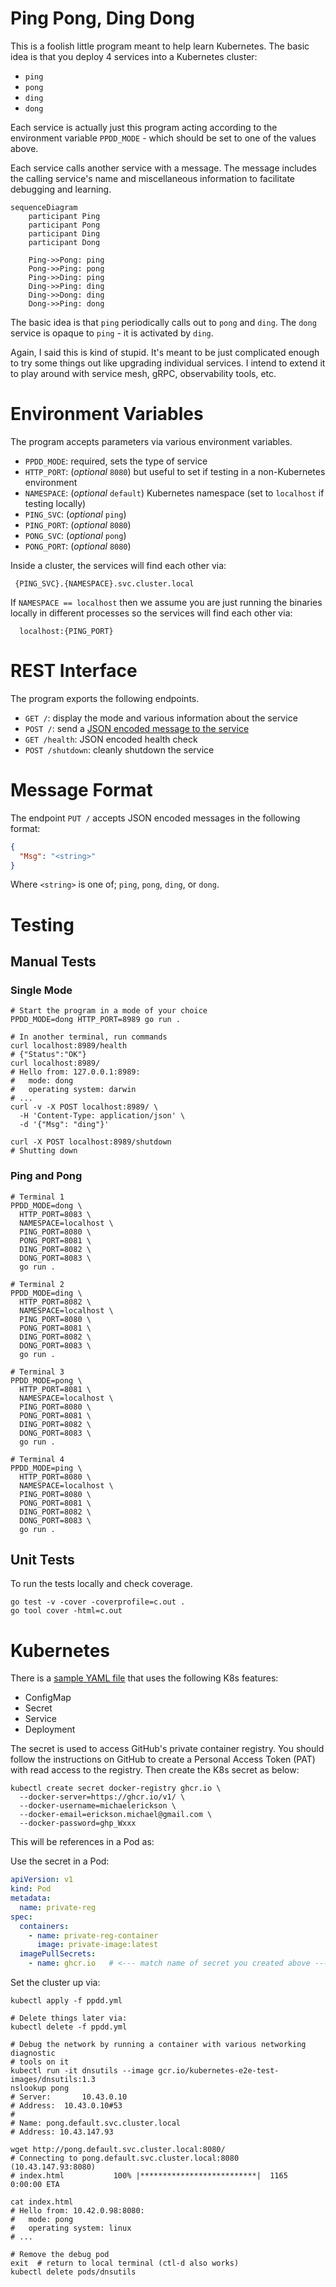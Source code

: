# Ping Pong, Ding Dong

This is a foolish little program meant to help learn Kubernetes. The basic
idea is that you deploy 4 services into a Kubernetes cluster:

- `ping`
- `pong`
- `ding`
- `dong`

Each service is actually just this program acting according to the environment
variable `PPDD_MODE` - which should be set to one of the values above.

Each service calls another service with a message. The message includes the
calling service's name and miscellaneous information to facilitate debugging
and learning.

```mermaid
sequenceDiagram
    participant Ping
    participant Pong
    participant Ding
    participant Dong
    
    Ping->>Pong: ping
    Pong->>Ping: pong
    Ping->>Ding: ping
    Ding->>Ping: ding
    Ding->>Dong: ding
    Dong->>Ping: dong
```

The basic idea is that `ping` periodically calls out to `pong` and `ding`.
The `dong` service is opaque to `ping` - it is activated by `ding`.

Again, I said this is kind of stupid. It's meant to be just complicated enough 
to try some things out like upgrading individual services. I intend to extend
it to play around with service mesh, gRPC, observability tools, etc.

# Environment Variables

The program accepts parameters via various environment variables.

- `PPDD_MODE`: required, sets the type of service
- `HTTP_PORT`: (_optional_ `8080`) but useful to set if testing in a
   non-Kubernetes environment
- `NAMESPACE`: (_optional_ `default`) Kubernetes namespace (set to `localhost`
   if testing locally)
- `PING_SVC`: (_optional_ `ping`)
- `PING_PORT`: (_optional_ `8080`)
- `PONG_SVC`: (_optional_ `pong`)
- `PONG_PORT`: (_optional_ `8080`)

Inside a cluster, the services will find each other via:

```text
 {PING_SVC}.{NAMESPACE}.svc.cluster.local
```

If `NAMESPACE == localhost` then we assume you are just running the binaries
locally in different processes so the services will find each other via:

```text
  localhost:{PING_PORT}
```

# REST Interface

The program exports the following endpoints.

- `GET /`: display the mode and various information about the service
- `POST /`: send a [JSON encoded message to the service](#message-format) 
- `GET /health`: JSON encoded health check
- `POST /shutdown`: cleanly shutdown the service

# Message Format

The endpoint `PUT /` accepts JSON encoded messages in the following format:

```json
{
  "Msg": "<string>"
}
```

Where `<string>` is one of; `ping`, `pong`, `ding`, or `dong`.

# Testing

## Manual Tests

### Single Mode
```shell
# Start the program in a mode of your choice
PPDD_MODE=dong HTTP_PORT=8989 go run .

# In another terminal, run commands
curl localhost:8989/health
# {"Status":"OK"}
curl localhost:8989/
# Hello from: 127.0.0.1:8989:
#   mode: dong
#   operating system: darwin
# ...
curl -v -X POST localhost:8989/ \
  -H 'Content-Type: application/json' \
  -d '{"Msg": "ding"}'

curl -X POST localhost:8989/shutdown
# Shutting down
```

### Ping and Pong

```shell
# Terminal 1
PPDD_MODE=dong \
  HTTP_PORT=8083 \
  NAMESPACE=localhost \
  PING_PORT=8080 \
  PONG_PORT=8081 \
  DING_PORT=8082 \
  DONG_PORT=8083 \
  go run .

# Terminal 2
PPDD_MODE=ding \
  HTTP_PORT=8082 \
  NAMESPACE=localhost \
  PING_PORT=8080 \
  PONG_PORT=8081 \
  DING_PORT=8082 \
  DONG_PORT=8083 \
  go run .

# Terminal 3
PPDD_MODE=pong \
  HTTP_PORT=8081 \
  NAMESPACE=localhost \
  PING_PORT=8080 \
  PONG_PORT=8081 \
  DING_PORT=8082 \
  DONG_PORT=8083 \
  go run .

# Terminal 4
PPDD_MODE=ping \
  HTTP_PORT=8080 \
  NAMESPACE=localhost \
  PING_PORT=8080 \
  PONG_PORT=8081 \
  DING_PORT=8082 \
  DONG_PORT=8083 \
  go run .
```

## Unit Tests
To run the tests locally and check coverage.

```shell
go test -v -cover -coverprofile=c.out .
go tool cover -html=c.out

```


# Kubernetes

There is a [sample YAML file](./k8s/ppdd.yml) that uses the following K8s
features:

- ConfigMap
- Secret
- Service
- Deployment

The secret is used to access GitHub's private container registry. You should
follow the instructions on GitHub to create a Personal Access Token (PAT) with
read access to the registry. Then create the K8s secret as below:

```shell
kubectl create secret docker-registry ghcr.io \
  --docker-server=https://ghcr.io/v1/ \
  --docker-username=michaelerickson \
  --docker-email=erickson.michael@gmail.com \
  --docker-password=ghp_Wxxx
```

This will be references in a Pod as:

Use the secret in a Pod:

```yaml
apiVersion: v1
kind: Pod
metadata:
  name: private-reg
spec:
  containers:
    - name: private-reg-container
      image: private-image:latest
  imagePullSecrets:
    - name: ghcr.io   # <--- match name of secret you created above ---
```

Set the cluster up via:

```shell
kubectl apply -f ppdd.yml

# Delete things later via:
kubectl delete -f ppdd.yml

# Debug the network by running a container with various networking diagnostic
# tools on it
kubectl run -it dnsutils --image gcr.io/kubernetes-e2e-test-images/dnsutils:1.3
nslookup pong
# Server:		10.43.0.10
# Address:	10.43.0.10#53
# 
# Name:	pong.default.svc.cluster.local
# Address: 10.43.147.93

wget http://pong.default.svc.cluster.local:8080/
# Connecting to pong.default.svc.cluster.local:8080 (10.43.147.93:8080)
# index.html           100% |**************************|  1165   0:00:00 ETA

cat index.html
# Hello from: 10.42.0.98:8080:
#   mode: pong
#   operating system: linux
# ...

# Remove the debug pod
exit  # return to local terminal (ctl-d also works)
kubectl delete pods/dnsutils
```
